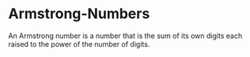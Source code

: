 # Armstrong-Numbers
An Armstrong number is a number that is the sum of its own digits each raised to the power of the number of digits.
